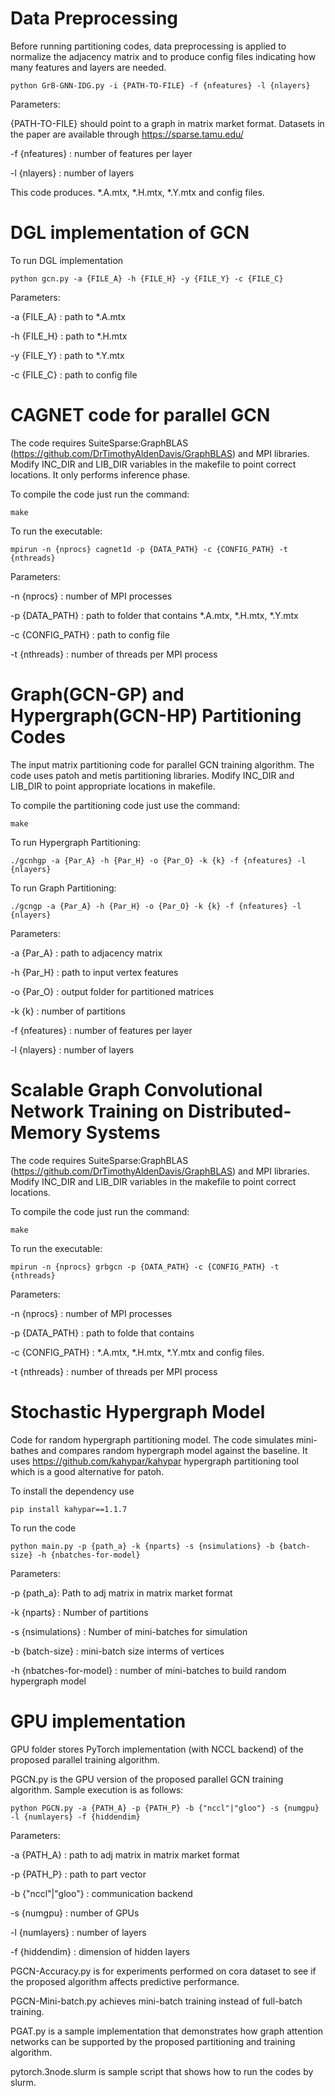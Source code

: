 # Data Preprocessing

Before running partitioning codes, data preprocessing is applied to normalize the adjacency matrix and to produce config files indicating how many features and layers are needed.

```
python GrB-GNN-IDG.py -i {PATH-TO-FILE} -f {nfeatures} -l {nlayers}
```

Parameters:

{PATH-TO-FILE} should point to a graph in matrix market format. Datasets in the paper are available through https://sparse.tamu.edu/

-f {nfeatures} : number of features per layer

-l {nlayers} : number of layers

This code produces. *.A.mtx, *.H.mtx, *.Y.mtx and config files.

# DGL implementation of GCN

To run DGL implementation

```
python gcn.py -a {FILE_A} -h {FILE_H} -y {FILE_Y} -c {FILE_C}
```

Parameters:

-a {FILE_A} : path to *.A.mtx

-h {FILE_H} : path to *.H.mtx

-y {FILE_Y} : path to *.Y.mtx

-c {FILE_C} : path to config file

# CAGNET code for parallel GCN 

The code requires SuiteSparse:GraphBLAS (https://github.com/DrTimothyAldenDavis/GraphBLAS) and MPI libraries. Modify INC_DIR and LIB_DIR variables in the makefile to point correct locations. It only performs inference phase.

To compile the code just run the command:

```
make
```

To run the executable:

```
mpirun -n {nprocs} cagnet1d -p {DATA_PATH} -c {CONFIG_PATH} -t {nthreads}
```

Parameters:

-n {nprocs} : number of MPI processes

-p {DATA_PATH} : path to folder that contains *.A.mtx, *.H.mtx, *.Y.mtx

-c {CONFIG_PATH} : path to config file

-t {nthreads} : number of threads per MPI process


# Graph(GCN-GP) and Hypergraph(GCN-HP) Partitioning Codes

The input matrix partitioning code for parallel GCN training algorithm. The code uses patoh and metis partitioning libraries.
Modify INC_DIR and LIB_DIR to point appropriate locations in makefile.

To compile the partitioning code just use the command:

```
make
```

To run Hypergraph Partitioning:

```
./gcnhgp -a {Par_A} -h {Par_H} -o {Par_O} -k {k} -f {nfeatures} -l {nlayers}  
```

To run Graph Partitioning:

```
./gcngp -a {Par_A} -h {Par_H} -o {Par_O} -k {k} -f {nfeatures} -l {nlayers} 
```

Parameters:

-a {Par_A} : path to adjacency matrix 

-h {Par_H} : path to input vertex features 

-o {Par_O} : output folder for partitioned matrices 

-k {k} : number of partitions 

-f {nfeatures} : number of features per layer 

-l {nlayers} : number of layers 

# Scalable Graph Convolutional Network Training on Distributed-Memory Systems

The code requires SuiteSparse:GraphBLAS (https://github.com/DrTimothyAldenDavis/GraphBLAS) and MPI libraries. Modify INC_DIR and LIB_DIR variables in the makefile to point correct locations.

To compile the code just run the command:

```
make
```

To run the executable:

```
mpirun -n {nprocs} grbgcn -p {DATA_PATH} -c {CONFIG_PATH} -t {nthreads}
```

Parameters:

-n {nprocs} : number of MPI processes

-p {DATA_PATH} : path to folde that contains

-c {CONFIG_PATH} : *.A.mtx, *.H.mtx, *.Y.mtx and config files.

-t {nthreads} : number of threads per MPI process


# Stochastic Hypergraph Model

Code for random hypergraph partitioning model. The code simulates mini-bathes and compares random hypergraph model against the baseline. It uses https://github.com/kahypar/kahypar hypergraph partitioning tool which is a good alternative for patoh. 

To install the dependency use 
```
pip install kahypar==1.1.7
```

To run the code

```
python main.py -p {path_a} -k {nparts} -s {nsimulations} -b {batch-size} -h {nbatches-for-model}
```

Parameters:

-p {path_a}: Path to adj matrix in matrix market format

-k {nparts} : Number of partitions

-s {nsimulations} : Number of mini-batches for simulation

-b {batch-size} : mini-batch size interms of vertices

-h {nbatches-for-model} : number of mini-batches to build random hypergraph model


# GPU implementation

GPU folder stores PyTorch implementation (with NCCL backend) of the proposed parallel training algorithm.

PGCN.py is the GPU version of the proposed parallel GCN training algorithm. Sample execution is as follows:

```
python PGCN.py -a {PATH_A} -p {PATH_P} -b {"nccl"|"gloo"} -s {numgpu} -l {numlayers} -f {hiddendim}
```

Parameters:

-a {PATH_A} : path to adj matrix in matrix market format

-p {PATH_P} : path to part vector

-b {"nccl"|"gloo"} : communication backend

-s {numgpu} : number of GPUs

-l {numlayers} : number of layers

-f {hiddendim} : dimension of hidden layers


PGCN-Accuracy.py is for experiments performed on cora dataset to see if the proposed algorithm affects predictive performance.

PGCN-Mini-batch.py achieves mini-batch training instead of full-batch training.

PGAT.py is a sample implementation that demonstrates how graph attention networks can be supported by the proposed partitioning and training algorithm.

pytorch.3node.slurm is sample script that shows how to run the codes by slurm.
